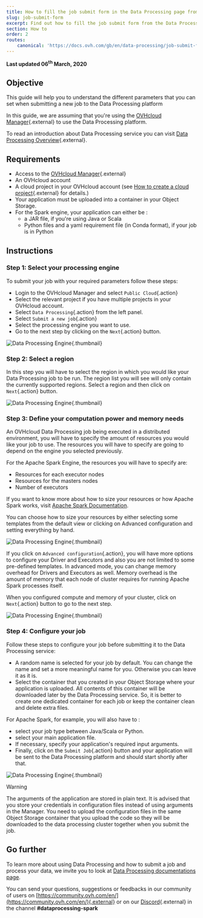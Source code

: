 ```yaml
---
title: How to fill the job submit form in the Data Processing page from the OVHcloud Manager
slug: job-submit-form
excerpt: Find out how to fill the job submit form from the Data Processing page in the OVHcloud Manager
section: How to
order: 2
routes:
    canonical: 'https://docs.ovh.com/gb/en/data-processing/job-submit-form/'
---
```


**Last updated 06<sup>th</sup> March, 2020**

## Objective

This guide will help you to understand the different parameters that you can set when submitting a new job to the Data Processing platform

In this guide, we are assuming that you're using the [OVHcloud Manager](https://ca.ovh.com/auth/?action=gotomanager&from=https://www.ovh.com/world/&ovhSubsidiary=ws){.external} to use the Data Processing platform. 

To read an introduction about Data Processing service you can visit [Data Processing Overview](../overview){.external}.

## Requirements 

- Access to the [OVHcloud Manager](https://ca.ovh.com/auth/?action=gotomanager&from=https://www.ovh.com/world/&ovhSubsidiary=ws){.external}
- An OVHcloud account 
- A cloud project in your OVHcloud account (see [How to create a cloud project](../../public-cloud/create_a_public_cloud_project/){.external} for details.)
- Your application must be uploaded into a container in your Object Storage.
- For the Spark engine, your application can either be :
  - a JAR file, if you're using Java or Scala
  - Python files and a yaml requirement file (in Conda format), if your job is in Python

## Instructions

### Step 1: Select your processing engine

To submit your job with your required parameters follow these steps: 

- Login to the OVHcloud Manager and select `Public Cloud`{.action}
- Select the relevant project if you have multiple projects in your OVHcloud account.
- Select `Data Processing`{.action} from the left panel. 
- Select `Submit a new job`{.action}
- Select the processing engine you want to use. 
- Go to the next step by clicking on the `Next`{.action} button.

![Data Processing Engine](images/engine.png){.thumbnail}

### Step 2: Select a region

In this step you will have to select the region in which you would like your Data Processing job to be run. The region list you will see will only contain the currently supported regions. Select a region and then click on `Next`{.action} button.

![Data Processing Engine](images/region.png){.thumbnail}

### Step 3: Define your computation power and memory needs

An OVHcloud Data Processing job being executed in a distributed environment, you will have to specify the amount of resources you would like your job to use. The resources you will have to specify are going to depend on the engine you selected previously.

For the Apache Spark Engine, the resources you will have to specify are:

- Resources for each executor nodes
- Resources for the masters nodes
- Number of executors

If you want to know more about how to size your resources or how Apache Spark works, visit [Apache Spark Documentation](http://spark.apache.org/docs/latest/).

You can choose how to size your resources by either selecting some templates from the default view or clicking on Advanced configuration and setting everything by hand.

![Data Processing Engine](images/cpuram.png){.thumbnail}

If you click on `Advanced configuration`{.action}, you will have more options to configure your Driver and Executors and also you are not limited to some pre-defined templates. In advanced mode, you can change memory overhead for Drivers and Executors as well. Memory overhead is the amount of memory that each node of cluster requires for running Apache Spark processes itself. 

When you configured compute and memory of your cluster, click on `Next`{.action} button to go to the next step. 

![Data Processing Engine](images/advanced.png){.thumbnail}

### Step 4: Configure your job 

Follow these steps to configure your job before submitting it to the Data Processing service: 

- A random name is selected for your job by default. You can change the name and set a more meaningful name for you. Otherwise you can leave it as it is. 
- Select the container that you created in your Object Storage where your application is uploaded. All contents of this container will be downloaded later by the Data Processing service. So, it is better to create one dedicated container for each job or keep the container clean and delete extra files. 

For Apache Spark, for example, you will also have to :

- select your job type between Java/Scala or Python.
- select your main application file.
- If necessary, specify your application's required input arguments.
- Finally, click on the `Submit Job`{.action} button and your application will be sent to the Data Processing platform and should start shortly after that.

![Data Processing Engine](images/configure.png){.thumbnail}

> [!warning]
> The arguments of the application are stored in plain text. It is advised that you store your credentials in configuration files instead of using arguments in the Manager. You need to upload the configuration files in the same Object Storage container that you upload the code so they will be downloaded to the data processing cluster together when you submit the job. 


## Go further

To learn more about using Data Processing and how to submit a job and process your data, we invite you to look at [Data Processing documentations page](../).

You can send your questions, suggestions or feedbacks in our community of users on [https://community.ovh.com/en/](https://community.ovh.com/en/){.external} or on our [Discord](https://discord.gg/VVvZg8NCQM){.external} in the channel **#dataprocessing-spark**


